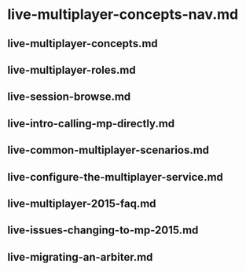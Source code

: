 # live-multiplayer-concepts-nav.md

## live-multiplayer-concepts.md

## live-multiplayer-roles.md

## live-session-browse.md

## live-intro-calling-mp-directly.md

## live-common-multiplayer-scenarios.md

## live-configure-the-multiplayer-service.md

## live-multiplayer-2015-faq.md

## live-issues-changing-to-mp-2015.md

## live-migrating-an-arbiter.md
